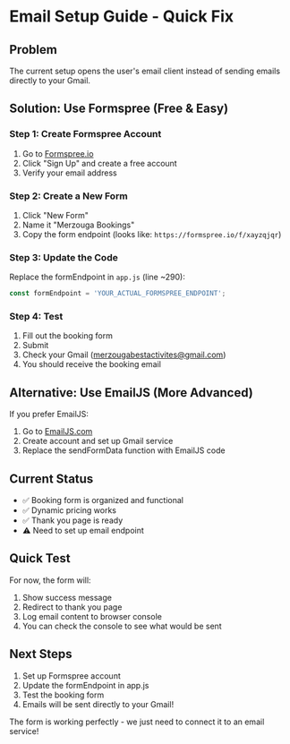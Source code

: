 # Email Setup Guide - Quick Fix

## Problem
The current setup opens the user's email client instead of sending emails directly to your Gmail.

## Solution: Use Formspree (Free & Easy)

### Step 1: Create Formspree Account
1. Go to [Formspree.io](https://formspree.io/)
2. Click "Sign Up" and create a free account
3. Verify your email address

### Step 2: Create a New Form
1. Click "New Form"
2. Name it "Merzouga Bookings"
3. Copy the form endpoint (looks like: `https://formspree.io/f/xayzqjqr`)

### Step 3: Update the Code
Replace the formEndpoint in `app.js` (line ~290):

```javascript
const formEndpoint = 'YOUR_ACTUAL_FORMSPREE_ENDPOINT';
```

### Step 4: Test
1. Fill out the booking form
2. Submit
3. Check your Gmail (merzougabestactivites@gmail.com)
4. You should receive the booking email

## Alternative: Use EmailJS (More Advanced)

If you prefer EmailJS:

1. Go to [EmailJS.com](https://www.emailjs.com/)
2. Create account and set up Gmail service
3. Replace the sendFormData function with EmailJS code

## Current Status
- ✅ Booking form is organized and functional
- ✅ Dynamic pricing works
- ✅ Thank you page is ready
- ⚠️ Need to set up email endpoint

## Quick Test
For now, the form will:
1. Show success message
2. Redirect to thank you page
3. Log email content to browser console
4. You can check the console to see what would be sent

## Next Steps
1. Set up Formspree account
2. Update the formEndpoint in app.js
3. Test the booking form
4. Emails will be sent directly to your Gmail!

The form is working perfectly - we just need to connect it to an email service!
